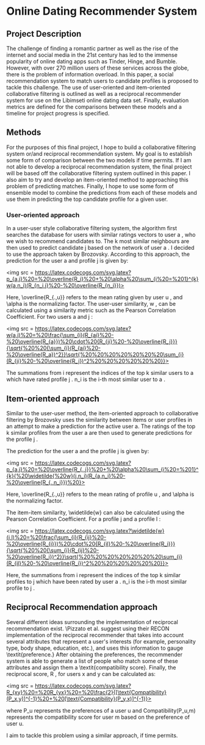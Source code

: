 # Online Dating Recommender System

## Project Description

The challenge of finding a romantic partner as well as the rise of the internet and social media in the 21st century has led to the immense popularity of online dating apps such as Tinder, Hinge, and Bumble. However, with over 270 million users of these services across the globe, there is the problem of information overload. In this paper, a social recommendation system to match users to candidate profiles is proposed to tackle this challenge. The use of user-oriented and item-oriented collaborative filtering is outlined as well as a reciprocal recommender system for use on the Libimseti online dating data set. Finally, evaluation metrics are defined for the comparisons between these models and a timeline for project progress is specified.

## Methods

For the purposes of this final project, I hope to build a collaborative filtering system or/and reciprocal recommendation system. My goal is to establish some form of comparison between the two models if time permits. If I am not able to develop a reciprocal recommendation system, the final project will be based off the collaborative filtering system outlined in this paper. I also aim to try and develop an item-oriented method to approaching this problem of predicting matches. Finally, I hope to use some form of ensemble model to combine the predictions from each of these models and use them in predicting the top candidate profile for a given user.

### User-oriented approach

In a user-user style collaborative filtering system, the algorithm first searches the database for users with similar ratings vectors to user  a , who we wish to recommend candidates to. The  k  most similar neighbours are then used to predict candidate  j  based on the network of user  a . I decided to use the approach taken by Brozovsky. According to this approach, the prediction for the user  a  and profile  j  is given by:
    
<img src = https://latex.codecogs.com/svg.latex?p_{a,j}%20=%20\overline{R_i}%20+%20\alpha%20\sum_{i%20=%201}^{k}w(a,n_i)(R_{n_i,j}%20-%20\overline{R_{n_i}})>

Here,  \overline{R_{.,u}}  refers to the mean rating given by user  u , and  \alpha  is the normalizing factor. The user-user similarity,  w , can be calculated using a similarity metric such as the Pearson Correlation Coefficient. For two users  a  and  j :

<img src = https://latex.codecogs.com/svg.latex?w(a,j)%20=%20\frac{\sum_{i}(R_{ai}%20-%20\overline{R_{a}})%20\cdot%20{R_{ji}%20-%20\overline{R_j}}}{\sqrt{%20%20{\sum_{i}(R_{ai}%20-%20\overline{R_a})^2}}\sqrt{%20%20%20%20%20%20%20\sum_{i}(R_{ji}%20-%20\overline{R_j})^2%20%20%20%20%20%20}}>


The summations from  i  represent the indices of the top  k  similar users to  a  which have rated profile  j .  n_i  is the i-th most similar user to  a . 

## Item-oriented approach

Similar to the user-user method, the item-oriented approach to collaborative filtering by Brozovsky uses the similarity between items or user profiles in an attempt to make a prediction for the active user a. The ratings of the top  k  similar profiles from the user  a  are then used to generate predictions for the profile  j .

The prediction for the user  a  and the profile j is given by:

<img src = https://latex.codecogs.com/svg.latex?p_{a,j}%20=%20\overline{R_{.,j}}%20+%20\alpha%20\sum_{i%20=%201}^{k}{%20\widetilde{%20w}(j,n_i)(R_{a,n_i}%20-%20\overline{R_{.,n_i}})%20}>
    
Here,  \overline{R_{.,u}}  refers to the mean rating of profile  u , and  \alpha  is the normalizing factor.

The item-item similarity,  \widetilde{w}  can also be calculated using the Pearson Correlation Coefficient. For a profile  j  and a profile  l :

<img src = https://latex.codecogs.com/svg.latex?\widetilde{w}(j,l)%20=%20\frac{\sum_{i}(R_{ij}%20-%20\overline{R_{i}})%20\cdot%20{R_{il}%20-%20\overline{R_i}}}{\sqrt{%20%20{\sum_{i}(R_{ij}%20-%20\overline{R_i})^2}}\sqrt{%20%20%20%20%20%20%20\sum_{i}(R_{il}%20-%20\overline{R_i})^2%20%20%20%20%20%20}}>


Here, the summations from  i  represent the indices of the top  k  similar profiles to  j  which have been rated by user  a .  n_i  is the i-th most similar profile to  j . 


## Reciprocal Recommendation approach

Several different ideas surrounding the implementation of reciprocal recommendation exist. \Pizzato et al. suggest using their RECON implementation of the reciprocal recommender that takes into account several attributes that represent a user's interests (for example, personality type, body shape, education, etc.), and uses this information to gauge \textit{preference.} After obtaining the preferences, the recommender system is able to generate a list of people who match some of these attributes and assign them a \textit{compatibility score}. Finally, the reciprocal score,  R , for users  x  and  y  can be calculated as:


<img src = https://latex.codecogs.com/svg.latex?R_{xy}%20=%20R_{yx}%20=%20\frac{2}{[\text{Compatibility}(P_x,y)]^{-1}%20+%20[\text{Compatibility}(P_y,x)]^{-1}}>


where P_u represents the preferences of a user u and Compatibility(P_u,m) represents the compatibility score for user m based on the preference of user u.


I aim to tackle this problem using a similar approach, if time permits.


